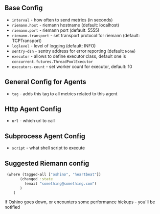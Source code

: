 Base Config
-----------
- `interval` - how often to send metrics (in seconds)
- `riemann.host` - riemann hostname (default: localhost)
- `riemann.port` - riemann port (default: 5555)
- `riemann.transport` - set transport protocol for riemann (default: TCPTransport)
- `loglevel` - level of logging (default: INFO)
- `sentry-dsn` - sentry address for error reporting (default: `None`)
- `executor` - allows to define executor class, default one is `concurrent.futures.ThreadPoolExecutor`
- `executors-count` - set worker count for executor, default: 10

General Config for Agents
------------------------
- `tag` - adds this tag to all metrics related to this agent

Http Agent Config
----------------
- `url` - which url to call

Subprocess Agent Config
-----------------------
- `script` - what shell script to execute


Suggested Riemann config
-------------------------
```clojure
 (where (tagged-all ["oshino", "heartbeat"])
       (changed :state
         (email "something@something.com")
       )
    )
```

If Oshino goes down, or encounters some performance hickups - you'll be notified
